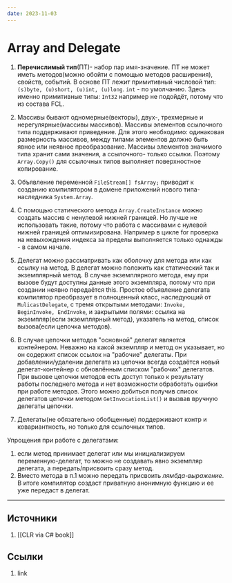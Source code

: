 ```yaml
---
date: 2023-11-03
---
```

# Array and Delegate

1. **Перечислимый тип**(ПТ)- набор пар имя-значение. ПТ не может иметь методов(можно обойти с помощью методов расширения), свойств, событий. В основе ПТ лежит примитивный числовой тип: ```(s)byte, (u)short, (u)int, (u)long```. ```int``` - по умолчанию. Здесь именно примитивные типы: ```Int32``` например не подойдёт, потому что из состава FCL.

1. Массивы бывают одномерные(векторы), двух-, трехмерные и нерегулярные(массивы массивов). Массивы элементов ссылочного типа поддерживают приведение. Для этого необходимо: одинаковая размерность массивов, между типами элементов должно быть явное или неявное преобразование. Массивы элементов значимого типа хранит сами значения, а ссылочного- только ссылки. Поэтому ```Array.Copy()``` для ссылочных типов выполняет поверхностное копирование.

1. Объявление переменной ```FileStream[] fsArray;``` приводит к созданию компилятором в домене приложений нового типа-наследника ```System.Array```.

1. С помощью статического метода ```Array.CreateInstance``` можно создать массив с ненулевой нижней границей. Но лучше не использовать такие, потому что работа с массивами с нулевой нижней границей оптимизирована. Например в цикле for проверка на невыхождения индекса за пределы выполняется только однажды - в самом начале.

1. Делегат можно рассматривать как оболочку для метода или как ссылку на метод. В делегат можно положить как статический так и экземплярный метод. В случае экземплярного метода, ему при вызове будут доступны данные этого экземпляра, потому что при создании неявно передаётся this. Простое объявление делегата компилятор преобразует в полноценный класс, наследующий от ```MulicastDelegate```, с тремя открытыми методами: ```Invoke, BeginInvoke, EndInvoke```, и закрытыми полями: ссылка на экземпляр(если экземплярный метод), указатель на метод, список вызова(если цепочка методов).

1. В случае цепочки методов "основной" делегат является контейнером. Неважно на какой экземпляр и метод он указывает, но он содержит список ссылок на "рабочие" делегаты. При добавлении/удалении делегата из цепочки всегда создаётся новый делегат-контейнер с обновлённым списком "рабочих" делегатов. При вызове цепочки методов есть доступ только к результату работы последнего метода и нет возможности обработать ошибки при работе методов. Этого можно добиться получив список делегатов цепочки методом ```GetInvocationList()``` и вызвав вручную делегаты цепочки.

1. Делегаты(не обязательно обобщенные) поддерживают контр и ковариантность, но только для ссылочных типов.

Упрощения при работе с делегатами:

1. если метод принимает делегат или мы инициализируем переменную-делегат, то можно не создавать явно экземпляр делегата, а передать/присвоить сразу метод.
1. Вместо метода в п.1 можно передать присвоить *лямбда-выражение*. В итоге компилятор создаст приватную анонимную функцию и ее уже передаст в делегат.

---

## Источники

1. [[CLR via C# book]]

## Ссылки

1. link
